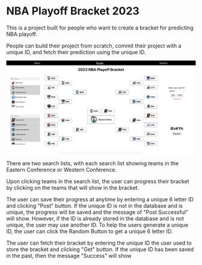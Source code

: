 # NBA Playoff Bracket 2023

This is a project built for people who want to create a bracket for predicting NBA playoff. 

People can build their project from scratch, commit their project with a unique ID, and fetch their prediction using the unique ID.

![picture](./NBA_Bracket.png)

There are two search lists, with each search list showing teams in the Eastern Conference or Western Conference.

Upon clicking teams in the search list, the user can progress their bracket by clicking on the teams that will show in the bracket.

The user can save their progress at anytime by entering a unique 6 letter ID and clicking "Post" button. If the unique ID is not in the database and is unique, the progress will be saved and the message of "Post Successful" will show. However, if the ID is already stored in the database and is not unique, the user may use another ID. To help the users generate a unique ID, the user can click the Random Button to get a unique 6 letter ID.

The user can  fetch their bracket by entering the unique ID the user used to store the bracket and clicking "Get" button. If the unique ID has been saved in the past, then the message "Success" will show
